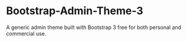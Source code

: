 Bootstrap-Admin-Theme-3
=======================

A generic admin theme built with Bootstrap 3 free for both personal and commercial use. 
